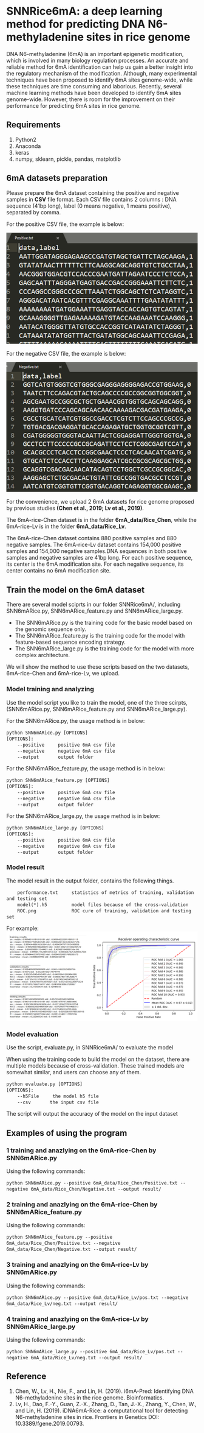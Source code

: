# SNNRice6mA: a deep learning method for predicting DNA N6-methyladenine sites in rice genome

DNA N6-methyladenine (6mA) is an important epigenetic modification, which is involved in many biology regulation processes. An accurate and reliable method for 6mA identification can help us gain a better insight into the regulatory mechanism of the modification. Although, many experimental techniques have been proposed to identify 6mA sites genome-wide, while these techniques are time consuming and laborious. Recently, several machine learning methods have been developed to identify 6mA sites genome-wide. However, there is room for the improvement on their performance for predicting 6mA sites in rice genome.


## Requirements
1. Python2
2. Anaconda 
3. keras
4. numpy, sklearn, pickle, pandas, matplotlib

## 6mA datasets preparation
Please prepare the 6mA dataset containing the positive and negative samples in **CSV** file format.
Each CSV file contains 2 columns : DNA sequence (41bp long), label (0 means negative, 1 means positive), separated by comma.

For the positive CSV file, the example is below:

![pos](https://github.com/yuht4/SNNRice6mA/blob/master/images/csvPos.PNG)


For the negative CSV file, the example is below:

![neg](https://github.com/yuht4/SNNRice6mA/blob/master/images/csv.PNG "neg")


For the convenience, we upload 2 6mA datasets for rice genome proposed by previous studies **(Chen et al., 2019; Lv et al., 2019)**.

The 6mA-rice-Chen dataset is in the folder **6mA_data/Rice_Chen**, while the  6mA-rice-Lv is in the folder **6mA_data/Rice_Lv**.

The 6mA-rice-Chen dataset contains 880 positive samples and 880 negative samples. The 6mA-rice-Lv dataset contains 154,000 positive samples and 154,000 negative samples.DNA sequences in both positive samples and negative samples are 41bp long. For each positive sequence, its center is the 6mA modification site. For each negative sequence, its center contains no 6mA modification site. 

## Train the model on the 6mA dataset
There are several model sciprts in our folder SNNRice6mA/, including SNN6mARice.py, SNN6mARice_feature.py and SNN6mARice_large.py.

- The SNN6mARice.py is the training code for the basic model based on the genomic sequence only.
- The SNN6mARice_feature.py is the training code for the model with feature-based sequence encoding strategy.
- The SNN6mARice_large.py is the training code for the model with more complex architecture.

We will show the method to use these scripts based on the two datasets, 6mA-rice-Chen and 6mA-rice-Lv, we upload.

### Model training and analyzing
Use the model script you like to train the model, one of the three scirpts, (SNN6mARice.py, SNN6mARice_feature.py and SNN6mARice_large.py).

For the SNN6mARice.py, the usage method is in below:
```
python SNN6mARice.py [OPTIONS]
[OPTIONS]:
	--positive     positive 6mA csv file
	--negative     negative 6mA csv file
	--output       output folder
```

For the SNN6mARice_feature.py, the usage method is in below:
```
python SNN6mARice_feature.py [OPTIONS]
[OPTIONS]:
	--positive     positive 6mA csv file
	--negative     negative 6mA csv file
	--output       output folder
```

For the SNN6mARice_large.py, the usage method is in below:
```
python SNN6mARice_large.py [OPTIONS]
[OPTIONS]:
	--positive     positive 6mA csv file
	--negative     negative 6mA csv file
	--output       output folder
```

### Model result
The model result in the output folder, contains the following things.

```
	performance.txt     statistics of metrics of training, validation and testing set
	model(*).h5         model files because of the cross-validation
	ROC.png             ROC cure of training, validation and testing set
```

For example:
![result](https://github.com/yuht4/SNNRice6mA/blob/master/images/S2.PNG "result")

### Model evaluation
Use the script, evaluate.py, in SNNRice6mA/ to evaluate the model

When using the training code to build the model on the dataset, there are multiple models because of cross-validation. These trained models are somewhat similar, and users can choose any of them.

```
python evaluate.py [OPTIONS]
[OPTIONS]:
	--h5File     the model h5 file 
	--csv       the input csv file 
```
 The script will output the accuracy of the model on the input dataset 

## Examples of using the program

### 1 training and anazlying on the 6mA-rice-Chen by SNN6mARice.py

Using the following commands:
```
python SNN6mARice.py --positive 6mA_data/Rice_Chen/Positive.txt --negative 6mA_data/Rice_Chen/Negative.txt --output result/
```

### 2 training and anazlying on the 6mA-rice-Chen by SNN6mARice_feature.py

Using the following commands:
```
python SNN6mARice_feature.py --positive 6mA_data/Rice_Chen/Positive.txt --negative 6mA_data/Rice_Chen/Negative.txt --output result/
```

### 3 training and anazlying on the 6mA-rice-Lv by SNN6mARice.py

Using the following commands:
```
python SNN6mARice.py --positive 6mA_data/Rice_Lv/pos.txt --negative 6mA_data/Rice_Lv/neg.txt --output result/
```
### 4 training and anazlying on the 6mA-rice-Lv by SNN6mARice_large.py

Using the following commands:
```
python SNN6mARice_large.py --positive 6mA_data/Rice_Lv/pos.txt --negative 6mA_data/Rice_Lv/neg.txt --output result/
```

## Reference
1. Chen, W., Lv, H., Nie, F., and Lin, H. (2019). i6mA-Pred: Identifying DNA N6-methyladenine sites in the rice genome. Bioinformatics.
2. Lv, H., Dao, F.-Y., Guan, Z.-X., Zhang, D., Tan, J.-X., Zhang, Y., Chen, W., and Lin, H. (2019). iDNA6mA-Rice: a computational tool for detecting N6-methyladenine sites in rice. Frontiers in Genetics DOI: 10.3389/fgene.2019.00793.
